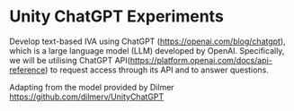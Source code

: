 # Unity ChatGPT Experiments

Develop text-based IVA using ChatGPT (https://openai.com/blog/chatgpt), which is a large language model (LLM) developed by OpenAI. Specifically, we will be utilising ChatGPT API(https://platform.openai.com/docs/api-reference) to request access through its API and to answer questions.

Adapting from the model provided by Dilmer https://github.com/dilmerv/UnityChatGPT


